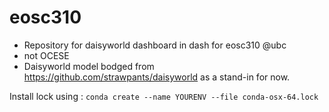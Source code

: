 # eosc310
- Repository for daisyworld dashboard in dash for eosc310 @ubc
- not OCESE
- Daisyworld model bodged from https://github.com/strawpants/daisyworld as a stand-in for now. 

Install lock using : `conda create --name YOURENV --file conda-osx-64.lock`
